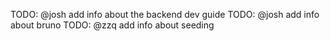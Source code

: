 TODO: @josh add info about the backend dev guide
TODO: @josh add info about bruno
TODO: @zzq add info about seeding
